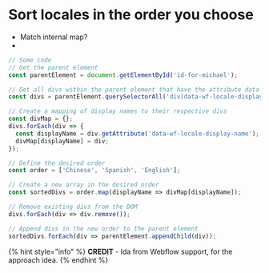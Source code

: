 # Sort locales in the order you choose



* Match internal map?
*



```javascript
// Some code
// Get the parent element
const parentElement = document.getElementById('id-for-michael');

// Get all divs within the parent element that have the attribute data-wf-locale-display-name
const divs = parentElement.querySelectorAll('div[data-wf-locale-display-name]');

// Create a mapping of display names to their respective divs
const divMap = {};
divs.forEach(div => {
  const displayName = div.getAttribute('data-wf-locale-display-name');
  divMap[displayName] = div;
});

// Define the desired order
const order = ['Chinese', 'Spanish', 'English'];

// Create a new array in the desired order
const sortedDivs = order.map(displayName => divMap[displayName]);

// Remove existing divs from the DOM
divs.forEach(div => div.remove());

// Append divs in the new order to the parent element
sortedDivs.forEach(div => parentElement.appendChild(div));
```



{% hint style="info" %}
**CREDIT** - Ida from Webflow support, for the approach idea.
{% endhint %}

